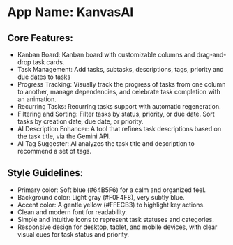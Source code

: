 # **App Name**: KanvasAI

## Core Features:

- Kanban Board: Kanban board with customizable columns and drag-and-drop task cards.
- Task Management: Add tasks, subtasks, descriptions, tags, priority and due dates to tasks
- Progress Tracking: Visually track the progress of tasks from one column to another, manage dependencies, and celebrate task completion with an animation.
- Recurring Tasks: Recurring tasks support with automatic regeneration.
- Filtering and Sorting: Filter tasks by status, priority, or due date. Sort tasks by creation date, due date, or priority.
- AI Description Enhancer: A tool that refines task descriptions based on the task title, via the Gemini API.
- AI Tag Suggester: AI analyzes the task title and description to recommend a set of tags.

## Style Guidelines:

- Primary color: Soft blue (#64B5F6) for a calm and organized feel.
- Background color: Light gray (#F0F4F8), very subtly blue.
- Accent color: A gentle yellow (#FFECB3) to highlight key actions.
- Clean and modern font for readability.
- Simple and intuitive icons to represent task statuses and categories.
- Responsive design for desktop, tablet, and mobile devices, with clear visual cues for task status and priority.